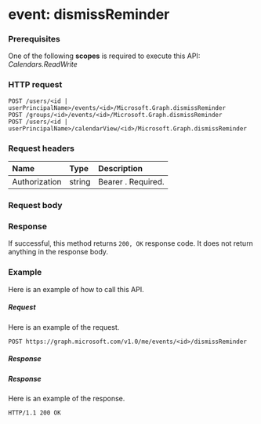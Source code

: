 # event: dismissReminder


### Prerequisites
One of the following **scopes** is required to execute this API: _Calendars.ReadWrite_
### HTTP request
<!-- { "blockType": "ignored" } -->
```http
POST /users/<id | userPrincipalName>/events/<id>/Microsoft.Graph.dismissReminder
POST /groups/<id>/events/<id>/Microsoft.Graph.dismissReminder
POST /users/<id | userPrincipalName>/calendarView/<id>/Microsoft.Graph.dismissReminder

```
### Request headers
| Name       | Type | Description|
|:---------------|:--------|:----------|
| Authorization  | string  | Bearer <token>. Required. |

### Request body

### Response
If successful, this method returns `200, OK` response code. It does not return anything in the response body.

### Example
Here is an example of how to call this API.
##### Request
Here is an example of the request.
<!-- {
  "blockType": "request",
  "name": "event_dismissreminder"
}-->
```http
POST https://graph.microsoft.com/v1.0/me/events/<id>/dismissReminder
```

##### Response
##### Response
Here is an example of the response. 
<!-- {
  "blockType": "response",
  "truncated": true
} -->
```http
HTTP/1.1 200 OK
```

<!-- uuid: 8fcb5dbc-d5aa-4681-8e31-b001d5168d79
2015-10-25 14:57:30 UTC -->
<!-- {
  "type": "#page.annotation",
  "description": "event: dismissReminder",
  "keywords": "",
  "section": "documentation",
  "tocPath": ""
}-->